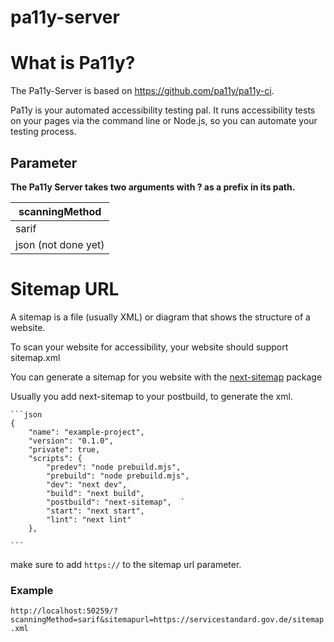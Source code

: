 # pa11y-server

# What is Pa11y?

The Pa11y-Server is based on https://github.com/pa11y/pa11y-ci.


Pa11y is your automated accessibility testing pal. It runs accessibility tests on your pages via the command line or Node.js, so you can automate your testing process.

## Parameter

 <b>The Pa11y Server takes two arguments with ? as a prefix in its path.</b>

| scanningMethod      
| -------- | 
| sarif  | 
| json (not done yet) |


# Sitemap URL

A sitemap is a file (usually XML) or diagram that shows the structure of a website.

To scan your website for accessibility, your website should support sitemap.xml

You can generate a sitemap for you website with the [next-sitemap](https://www.npmjs.com/package/next-sitemap) package


Usually you add next-sitemap to your postbuild, to generate the xml.

    ```json
    {
        "name": "example-project",
        "version": "0.1.0",
        "private": true,
        "scripts": {
            "predev": "node prebuild.mjs",
            "prebuild": "node prebuild.mjs",
            "dev": "next dev",
            "build": "next build",
            "postbuild": "next-sitemap",  `
            "start": "next start",
            "lint": "next lint"
        },

    ```

make sure to add `https://` to the sitemap url parameter.

### Example
`http://localhost:50259/?scanningMethod=sarif&sitemapurl=https://servicestandard.gov.de/sitemap.xml`



